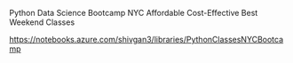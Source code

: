 Python Data Science Bootcamp NYC Affordable Cost-Effective Best Weekend Classes


https://notebooks.azure.com/shivgan3/libraries/PythonClassesNYCBootcamp
